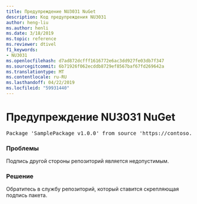 ```yaml
---
title: Предупреждение NU3031 NuGet
description: Код предупреждения NU3031
author: heng-liu
ms.author: henli
ms.date: 3/18/2019
ms.topic: reference
ms.reviewer: dtivel
f1_keywords:
- NU3031
ms.openlocfilehash: d7ad872dcfff1616772e6ac3dd927fe03db7f347
ms.sourcegitcommit: 6b71926f062ecddb8729ef8567baf67fd269642a
ms.translationtype: MT
ms.contentlocale: ru-RU
ms.lasthandoff: 04/22/2019
ms.locfileid: "59931440"
---
```

# <a name="nuget-warning-nu3031"></a>Предупреждение NU3031 NuGet

<pre>Package 'SamplePackage v1.0.0' from source 'https://contoso.com/index.json': The repository countersignature is invalid.</pre>

### <a name="issue"></a>Проблемы

Подпись другой стороны репозиторий является недопустимым.


### <a name="solution"></a>Решение

Обратитесь в службу репозиторий, который ставится скрепляющая подпись пакета. 